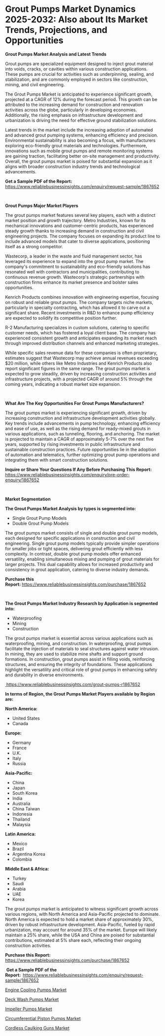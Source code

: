 <p><h1>Grout Pumps Market Dynamics 2025-2032: Also about Its Market Trends, Projections, and Opportunities</h1></p><p><strong>Grout Pumps Market Analysis and Latest Trends</strong></p>
<p><p>Grout pumps are specialized equipment designed to inject grout material into voids, cracks, or cavities within various construction applications. These pumps are crucial for activities such as underpinning, sealing, and stabilization, and are commonly employed in sectors like construction, mining, and civil engineering.</p><p>The Grout Pumps Market is anticipated to experience significant growth, projected at a CAGR of 12% during the forecast period. This growth can be attributed to the increasing demand for construction and renovation activities across the globe, particularly in developing economies. Additionally, the rising emphasis on infrastructure development and urbanization is driving the need for effective ground stabilization solutions.</p><p>Latest trends in the market include the increasing adoption of automated and advanced grout pumping systems, enhancing efficiency and precision. Environmental sustainability is also becoming a focus, with manufacturers exploring eco-friendly grout materials and technologies. Furthermore, innovations such as mobile grout pumps and remote monitoring systems are gaining traction, facilitating better on-site management and productivity. Overall, the grout pumps market is poised for substantial expansion as it aligns with broader construction industry trends and technological advancements.</p></p>
<p><strong>Get a Sample PDF of the Report:&nbsp;</strong> <a href="https://www.reliablebusinessinsights.com/enquiry/request-sample/1867652?utm_campaign=1837&utm_medium=2&utm_source=Github&utm_content=ia&utm_term=19022025&utm_id=grout-pumps">https://www.reliablebusinessinsights.com/enquiry/request-sample/1867652</a></p>
<p>&nbsp;</p>
<p><strong>Grout Pumps Major Market Players</strong></p>
<p><p>The grout pumps market features several key players, each with a distinct market position and growth trajectory. Metro Industries, known for its mechanical innovations and customer-centric products, has experienced steady growth thanks to increasing demand in construction and civil engineering projects. The company focuses on expanding its product line to include advanced models that cater to diverse applications, positioning itself as a strong competitor.</p><p>Wastecorp, a leader in the waste and fluid management sector, has leveraged its experience to expand into the grout pump market. The company's commitment to sustainability and eco-friendly solutions has resonated well with contractors and municipalities, contributing to continuous revenue growth. Wastecorp's strategic partnerships with construction firms enhance its market presence and bolster sales opportunities.</p><p>Kenrich Products combines innovation with engineering expertise, focusing on robust and reliable grout pumps. The company targets niche markets, particularly in specialty contracting, which has allowed it to carve out a significant share. Recent investments in R&D to enhance pump efficiency are expected to solidify its competitive position further.</p><p>R-2 Manufacturing specializes in custom solutions, catering to specific customer needs, which has fostered a loyal client base. The company has experienced consistent growth and anticipates expanding its market reach through improved distribution channels and enhanced marketing strategies.</p><p>While specific sales revenue data for these companies is often proprietary, estimates suggest that Wastecorp may achieve annual revenues exceeding $20 million, while others like Metro Industries and Kenrich Products also report significant figures in the same range. The grout pumps market is expected to grow steadily, driven by increasing construction activities and infrastructure projects, with a projected CAGR of around 5% through the coming years, indicating a robust market size expansion.</p></p>
<p>&nbsp;</p>
<p><strong>What Are The Key Opportunities For Grout Pumps Manufacturers?</strong></p>
<p><p>The grout pumps market is experiencing significant growth, driven by increasing construction and infrastructure development activities globally. Key trends include advancements in pump technology, enhancing efficiency and ease of use, as well as the rising demand for ready-mixed grouts in various applications, such as tunneling, flooring, and anchoring. The market is projected to maintain a CAGR of approximately 5-7% over the next five years, supported by rising investments in public infrastructure and sustainable construction practices. Future opportunities lie in the adoption of automation and telematics, further optimizing grout pump operations and integrating them with smart construction solutions.</p></p>
<p><strong>Inquire or Share Your Questions If Any Before Purchasing This Report:</strong> <a href="https://www.reliablebusinessinsights.com/enquiry/pre-order-enquiry/1867652?utm_campaign=1837&utm_medium=2&utm_source=Github&utm_content=ia&utm_term=19022025&utm_id=grout-pumps">https://www.reliablebusinessinsights.com/enquiry/pre-order-enquiry/1867652</a></p>
<p>&nbsp;</p>
<p><strong>Market Segmentation</strong></p>
<p><strong>The Grout Pumps Market Analysis by types is segmented into:</strong></p>
<p><ul><li>Single Grout Pump Models</li><li>Double Grout Pump Models</li></ul></p>
<p><p>The grout pumps market consists of single and double grout pump models, each designed for specific applications in construction and civil engineering. Single grout pump models typically provide simpler operations for smaller jobs or tight spaces, delivering grout efficiently with less complexity. In contrast, double grout pump models offer enhanced versatility, enabling simultaneous mixing and pumping of grout materials for larger projects. This dual capability allows for increased productivity and consistency in grout application, catering to diverse industry demands.</p></p>
<p><strong>Purchase this Report:&nbsp;</strong><a href="https://www.reliablebusinessinsights.com/purchase/1867652?utm_campaign=1837&utm_medium=2&utm_source=Github&utm_content=ia&utm_term=19022025&utm_id=grout-pumps">https://www.reliablebusinessinsights.com/purchase/1867652</a></p>
<p>&nbsp;</p>
<p><strong>The Grout Pumps Market Industry Research by Application is segmented into:</strong></p>
<p><ul><li>Waterproofing</li><li>Mining</li><li>Construction</li></ul></p>
<p><p>The grout pumps market is essential across various applications such as waterproofing, mining, and construction. In waterproofing, grout pumps facilitate the injection of materials to seal structures against water intrusion. In mining, they are used to stabilize mine shafts and support ground formations. In construction, grout pumps assist in filling voids, reinforcing structures, and ensuring the integrity of foundations. These applications highlight the versatility and critical role of grout pumps in enhancing safety and durability in diverse environments.</p></p>
<p><a href="https://www.reliablebusinessinsights.com/grout-pumps-r1867652?utm_campaign=1837&utm_medium=2&utm_source=Github&utm_content=ia&utm_term=19022025&utm_id=grout-pumps">&nbsp;https://www.reliablebusinessinsights.com/grout-pumps-r1867652</a></p>
<p><strong>In terms of Region, the Grout Pumps Market Players available by Region are:</strong></p>
<p>
    <p> <strong> North America: </strong>
        <ul>
            <li>United States</li>
            <li>Canada</li>
        </ul>
        </p> 
    <p> <strong> Europe: </strong>
        <ul>
            <li>Germany</li>
            <li>France</li>
            <li>U.K.</li>
            <li>Italy</li>
            <li>Russia</li>
        </ul>
        </p> 
    <p> <strong> Asia-Pacific: </strong>
        <ul>
            <li>China</li>
            <li>Japan</li>
            <li>South Korea</li>
            <li>India</li>
            <li>Australia</li>
            <li>China Taiwan</li>
            <li>Indonesia</li>
            <li>Thailand</li>
            <li>Malaysia</li>
        </ul>
        </p> 
    <p> <strong> Latin America: </strong>
        <ul>
            <li>Mexico</li>
            <li>Brazil</li>
            <li>Argentina Korea</li>
            <li>Colombia</li>
        </ul>
        </p> 
    <p> <strong> Middle East & Africa: </strong>
        <ul>
            <li>Turkey</li>
            <li>Saudi</li>
            <li>Arabia</li>
            <li>UAE</li>
            <li>Korea</li>
        </ul>
    </p>
    </p>
<p><p>The grout pumps market is anticipated to witness significant growth across various regions, with North America and Asia-Pacific projected to dominate. North America is expected to hold a market share of approximately 30%, driven by robust infrastructure development. Asia-Pacific, fueled by rapid urbanization, may account for around 35% of the market. Europe will likely maintain a 25% share, while the USA and China are poised for substantial contributions, estimated at 5% share each, reflecting their ongoing construction activities.</p></p>
<p><strong>Purchase this Report: </strong><a href="https://www.reliablebusinessinsights.com/purchase/1867652?utm_campaign=1837&utm_medium=2&utm_source=Github&utm_content=ia&utm_term=19022025&utm_id=grout-pumps">https://www.reliablebusinessinsights.com/purchase/1867652</a></p>
<p>&nbsp;<strong>Get a Sample PDF of the Report:&nbsp;&nbsp;</strong><a href="https://www.reliablebusinessinsights.com/enquiry/request-sample/1867652?utm_campaign=1837&utm_medium=2&utm_source=Github&utm_content=ia&utm_term=19022025&utm_id=grout-pumps">https://www.reliablebusinessinsights.com/enquiry/request-sample/1867652</a></p>
<p><strong></strong></p>
<p><p><a href="https://github.com/voetzeszuh/Market-Research-Report-List-1/blob/main/engine-cooling-pumps-market.md?utm_campaign=1837&utm_medium=2&utm_source=Github&utm_content=ia&utm_term=19022025&utm_id=grout-pumps">Engine Cooling Pumps Market</a></p><p><a href="https://github.com/sandoyjonet/Market-Research-Report-List-1/blob/main/deck-wash-pumps-market.md?utm_campaign=1837&utm_medium=2&utm_source=Github&utm_content=ia&utm_term=19022025&utm_id=grout-pumps">Deck Wash Pumps Market</a></p><p><a href="https://github.com/celpabembes/Market-Research-Report-List-1/blob/main/impeller-pumps-market.md?utm_campaign=1837&utm_medium=2&utm_source=Github&utm_content=ia&utm_term=19022025&utm_id=grout-pumps">Impeller Pumps Market</a></p><p><a href="https://github.com/aoiniyaloz/Market-Research-Report-List-1/blob/main/circumferential-piston-pumps-market.md?utm_campaign=1837&utm_medium=2&utm_source=Github&utm_content=ia&utm_term=19022025&utm_id=grout-pumps">Circumferential Piston Pumps Market</a></p><p><a href="https://github.com/gunbybeahmg1/Market-Research-Report-List-1/blob/main/cordless-caulking-guns-market.md?utm_campaign=1837&utm_medium=2&utm_source=Github&utm_content=ia&utm_term=19022025&utm_id=grout-pumps">Cordless Caulking Guns Market</a></p></p>